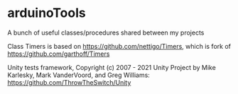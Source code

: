 # arduinoTools
A bunch of useful classes/procedures shared between my projects

Class Timers is based on https://github.com/nettigo/Timers, which is fork of https://github.com/garthoff/Timers

Unity tests framework, Copyright (c) 2007 - 2021 Unity Project by Mike Karlesky, Mark VanderVoord, and Greg Williams: https://github.com/ThrowTheSwitch/Unity